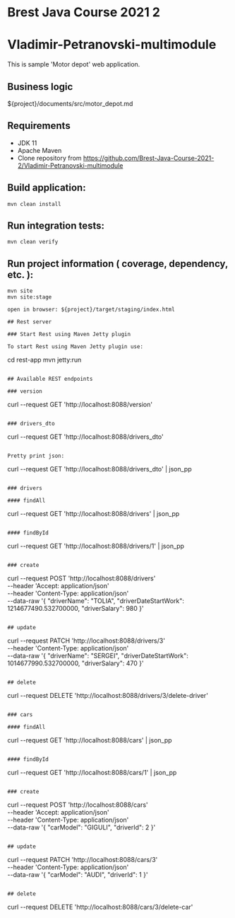 

# Brest Java Course 2021 2

# Vladimir-Petranovski-multimodule

This is sample 'Motor depot' web application.

## Business logic

${project}/documents/src/motor_depot.md

## Requirements

* JDK 11
* Apache Maven
* Clone repository from https://github.com/Brest-Java-Course-2021-2/Vladimir-Petranovski-multimodule

## Build application:
```
mvn clean install
```

## Run integration tests:
```
mvn clean verify
```

## Run project information ( coverage, dependency, etc. ):
```
mvn site
mvn site:stage

open in browser: ${project}/target/staging/index.html

## Rest server

### Start Rest using Maven Jetty plugin

To start Rest using Maven Jetty plugin use:

```
cd rest-app
mvn jetty:run
```

## Available REST endpoints

### version

```
curl --request GET 'http://localhost:8088/version'
```

### drivers_dto

```
curl --request GET 'http://localhost:8088/drivers_dto'
```

Pretty print json:

```
curl --request GET 'http://localhost:8088/drivers_dto' | json_pp
```

### drivers

#### findAll

```
curl --request GET 'http://localhost:8088/drivers' | json_pp
```

#### findById

```
curl --request GET 'http://localhost:8088/drivers/1' | json_pp
```

### create

```
curl --request POST 'http://localhost:8088/drivers' \
--header 'Accept: application/json' \
--header 'Content-Type: application/json' \
--data-raw '{
"driverName": "TOLIA",
"driverDateStartWork": 1214677490.532700000,
"driverSalary": 980
}'
```

## update

```
curl --request PATCH 'http://localhost:8088/drivers/3' \
--header 'Content-Type: application/json' \
--data-raw '{
"driverName": "SERGEI",
"driverDateStartWork": 1014677990.532700000,
"driverSalary": 470
}'
```

## delete

```
curl --request DELETE 'http://localhost:8088/drivers/3/delete-driver'
```

### cars

#### findAll

```
curl --request GET 'http://localhost:8088/cars' | json_pp
```

#### findById

```
curl --request GET 'http://localhost:8088/cars/1' | json_pp
```

### create

```
curl --request POST 'http://localhost:8088/cars' \
--header 'Accept: application/json' \
--header 'Content-Type: application/json' \
--data-raw '{
"carModel": "GIGULI",
"driverId": 2
}'
```

## update

```
curl --request PATCH 'http://localhost:8088/cars/3' \
--header 'Content-Type: application/json' \
--data-raw '{
"carModel": "AUDI",
"driverId": 1
}'
```

## delete

```
curl --request DELETE 'http://localhost:8088/cars/3/delete-car'
```
